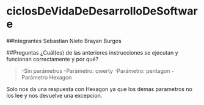 # ciclosDeVidaDeDesarrolloDeSoftware

##Integrantes
Sebastian Nieto 
Brayan Burgos

##Preguntas
¿Cuál(es) de las anteriores instrucciones se ejecutan y funcionan correctamente y por qué?
>-Sin parámetros
>-Parámetro: qwerty
>-Parámetro: pentagon
>-Parámetro Hexagon

Solo nos da una respuesta con Hexagon ya que los demas parametros no los lee y nos devuelve una excepcion.
